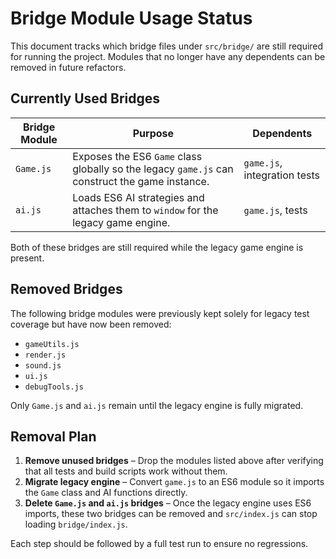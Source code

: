 # Bridge Module Usage Status

This document tracks which bridge files under `src/bridge/` are still required for
running the project. Modules that no longer have any dependents can be removed in
future refactors.

## Currently Used Bridges

| Bridge Module | Purpose                                                                                        | Dependents                   |
| ------------- | ---------------------------------------------------------------------------------------------- | ---------------------------- |
| `Game.js`     | Exposes the ES6 `Game` class globally so the legacy `game.js` can construct the game instance. | `game.js`, integration tests |
| `ai.js`       | Loads ES6 AI strategies and attaches them to `window` for the legacy game engine.              | `game.js`, tests             |

Both of these bridges are still required while the legacy game engine is present.

## Removed Bridges

The following bridge modules were previously kept solely for legacy test coverage
but have now been removed:

- `gameUtils.js`
- `render.js`
- `sound.js`
- `ui.js`
- `debugTools.js`

Only `Game.js` and `ai.js` remain until the legacy engine is fully migrated.

## Removal Plan

1. **Remove unused bridges** – Drop the modules listed above after verifying that
   all tests and build scripts work without them.
2. **Migrate legacy engine** – Convert `game.js` to an ES6 module so
   it imports the `Game` class and AI functions directly.
3. **Delete `Game.js` and `ai.js` bridges** – Once the legacy engine uses ES6
   imports, these two bridges can be removed and `src/index.js` can stop loading
   `bridge/index.js`.

Each step should be followed by a full test run to ensure no regressions.
